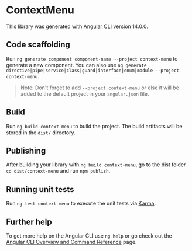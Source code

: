 # ContextMenu

This library was generated with [Angular CLI](https://github.com/angular/angular-cli) version 14.0.0.

## Code scaffolding

Run `ng generate component component-name --project context-menu` to generate a new component. You can also use `ng generate directive|pipe|service|class|guard|interface|enum|module --project context-menu`.

> Note: Don't forget to add `--project context-menu` or else it will be added to the default project in your `angular.json` file.

## Build

Run `ng build context-menu` to build the project. The build artifacts will be stored in the `dist/` directory.

## Publishing

After building your library with `ng build context-menu`, go to the dist folder `cd dist/context-menu` and run `npm publish`.

## Running unit tests

Run `ng test context-menu` to execute the unit tests via [Karma](https://karma-runner.github.io).

## Further help

To get more help on the Angular CLI use `ng help` or go check out the [Angular CLI Overview and Command Reference](https://angular.io/cli) page.
